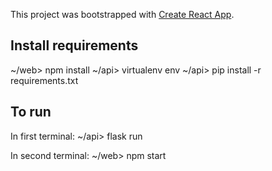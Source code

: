 This project was bootstrapped with [Create React App](https://github.com/facebook/create-react-app).

## Install requirements
~/web> npm install
~/api> virtualenv env
~/api> pip install -r requirements.txt

## To run
In first terminal:
~/api> flask run

In second terminal:
~/web> npm start